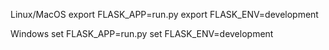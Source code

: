 Linux/MacOS
export FLASK_APP=run.py
export FLASK_ENV=development

Windows
set FLASK_APP=run.py
set FLASK_ENV=development